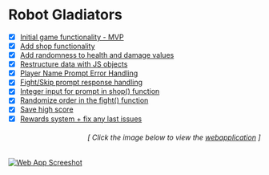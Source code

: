 # Robot Gladiators

- [x] [Initial game functionality - MVP](https://github.com/luc1dLife/robot-gladiators/issues/1)
- [x] [Add shop functionality](https://github.com/luc1dLife/robot-gladiators/issues/2)
- [x] [Add randomness to health and damage values](https://github.com/luc1dLife/robot-gladiators/issues/3)
- [x] [Restructure data with JS objects](https://github.com/luc1dLife/robot-gladiators/issues/4)
- [x] [Player Name Prompt Error Handling](https://github.com/luc1dLife/robot-gladiators/issues/5)
- [x] [Fight/Skip prompt response handling](https://github.com/luc1dLife/robot-gladiators/issues/6)
- [x] [Integer input for prompt in shop() function](https://github.com/luc1dLife/robot-gladiators/issues/7)
- [x] [Randomize order in the fight() function](https://github.com/luc1dLife/robot-gladiators/issues/8)
- [x] [Save high score](https://github.com/luc1dLife/robot-gladiators/issues/9)
- [x] [Rewards system + fix any last issues](https://github.com/luc1dLife/robot-gladiators/issues/10)
<h6><p align="right">[ Click the image below to view the <a href="https://luc1dlife.github.io/robot-gladiators/">webapplication</a> ]</p></h6>
<a href="https://luc1dlife.github.io/robot-gladiators/">
  <img src="https://raw.githubusercontent.com/luc1dLife/robot-gladiators/master/assets/img/Preview.png" alt="Web App Screeshot">
</a>